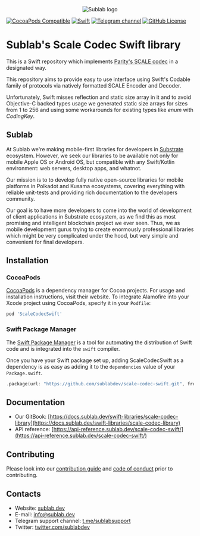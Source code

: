 <div align="center">

  <picture>
    <source media="(prefers-color-scheme: dark)" srcset="https://sublab.dev/logo_light.png">
    <img alt="Sublab logo" src="https://sublab.dev/logo.png">
  </picture>

</div>

[![CocoaPods Compatible](https://img.shields.io/cocoapods/v/ScaleCodecSwift)](https://img.shields.io/cocoapods/v/ScaleCodecSwift)
[![Swift](https://img.shields.io/badge/Swift-5.0.0-orange?style=flat-square)](https://img.shields.io/badge/Swift-5.0.0-Orange?style=flat-square)
[![Telegram channel](https://img.shields.io/badge/chat-telegram-green.svg?logo=telegram)](https://t.me/sublabsupport)
[![GitHub License](https://img.shields.io/badge/license-Apache%20License%202.0-blue.svg?style=flat)](http://www.apache.org/licenses/LICENSE-2.0)

# Sublab's Scale Codec Swift library

This is a Swift repository which implements [Parity's SCALE codec](https://docs.substrate.io/reference/scale-codec/) in a designated way. 

This repository aims to provide easy to use interface using Swift's Codable family of protocols via natively formatted SCALE Encoder and Decoder. 

Unfortunately, Swift misses reflection and static size array in it and to avoid Objective-C backed types usage we generated static size arrays for sizes from 1 to 256 and using some workarounds for existing types like *enum* with *CodingKey*.

## Sublab

At Sublab we're making mobile-first libraries for developers in [Substrate](https://substrate.io) ecosystem. However, we seek our libraries to be available not only for mobile Apple OS or Android OS, but compatible with any Swift/Kotlin environment: web servers, desktop apps, and whatnot.

Our mission is to to develop fully native open-source libraries for mobile platforms in Polkadot and Kusama ecosystems, covering everything with reliable unit-tests and providing rich documentation to the developers community. 

Our goal is to have more developers to come into the world of development of client applications in Substrate ecosystem, as we find this as most promising and intelligent blockchain project we ever seen. Thus, we as mobile development gurus trying to create enormously professional libraries which might be very complicated under the hood, but very simple and convenient for final developers.

## Installation

### CocoaPods

[CocoaPods](https://cocoapods.org) is a dependency manager for Cocoa projects. For usage and installation instructions, visit their website. To integrate Alamofire into your Xcode project using CocoaPods, specify it in your `Podfile`:

```ruby
pod 'ScaleCodecSwift'
```

### Swift Package Manager

The [Swift Package Manager](https://swift.org/package-manager/) is a tool for automating the distribution of Swift code and is integrated into the `swift` compiler.

Once you have your Swift package set up, adding ScaleCodecSwift as a dependency is as easy as adding it to the `dependencies` value of your `Package.swift`.

```swift
.package(url: "https://github.com/sublabdev/scale-codec-swift.git", from: "1.0.0")
```

## Documentation

- Our GitBook: [https://docs.sublab.dev/swift-libraries/scale-codec-library](https://docs.sublab.dev/swift-libraries/scale-codec-library)
- API reference: [https://api-reference.sublab.dev/scale-codec-swift/](https://api-reference.sublab.dev/scale-codec-swift/)

## Contributing

Please look into our [contribution guide](CONTRIBUTING.md) and [code of conduct](CODE_OF_CONDUCT.md) prior to contributing.

## Contacts

- Website: [sublab.dev](https://sublab.dev)
- E-mail: [info@sublab.dev](mailto:info@sublab.dev)
- Telegram support channel: [t.me/sublabsupport](t.me/sublabsupport)
- Twitter: [twitter.com/sublabdev](https://twitter.com/sublabdev)
